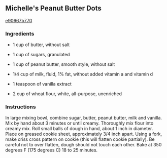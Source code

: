 ## Michelle's Peanut Butter Dots

[e90667b770](http://allrecipes.com/recipe/michelles-peanut-butter-dots/)

### Ingredients

 - 1 cup of butter, without salt

 - 1 cup of sugars, granulated

 - 1 cup of peanut butter, smooth style, without salt

 - 1/4 cup of milk, fluid, 1% fat, without added vitamin a and vitamin d

 - 1 teaspoon of vanilla extract

 - 2 cup of wheat flour, white, all-purpose, unenriched

### Instructions

In large mixing bowl, combine sugar, butter, peanut butter, milk and vanilla. Mix by hand about 3 minutes or until creamy. Thoroughly mix flour into creamy mix. Roll small balls of dough in hand, about 1 inch in diameter. Place on greased cookie sheet, approximately 3/4 inch apart. Using a fork, make criss cross pattern on cookie (this will flatten cookie partially). Be careful not to over flatten, dough should not touch each other. Bake at 350 degrees F (175 degrees C) 18 to 25 minutes.